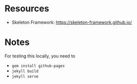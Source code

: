# Resources
 - Skeleton Framework: https://skeleton-framework.github.io/

# Notes
For testing this locally, you need to
 - `gem install github-pages`
 - `jekyll build`
 - `jekyll serve`
